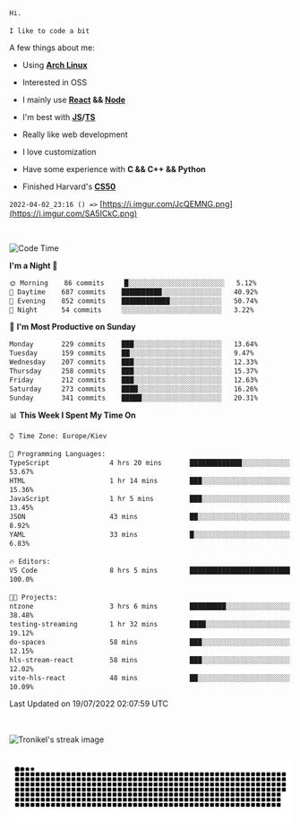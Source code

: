 ```
Hi.

I like to code a bit
```

A few things about me:

-   Using **[Arch Linux](https://archlinux.org/)**

-   Interested in OSS

-   I mainly use **[React](https://reactjs.org/) && [Node](https://nodejs.org/en/)**

-   I'm best with **[JS](https://www.javascript.com/)/[TS](https://www.typescriptlang.org/)**

-   Really like web development

-   I love customization

-   Have some experience with **C && C++ && Python**

-   Finished Harvard's **[CS50](https://cs50.harvard.edu)**

`2022-04-02_23:16 () =>` [https://i.imgur.com/JcQEMNG.png](https://i.imgur.com/SA5ICkC.png)

<br>

<!--START_SECTION:waka-->
![Code Time](http://img.shields.io/badge/Code%20Time-0%20secs-blue)

**I'm a Night 🦉** 

```text
🌞 Morning    86 commits     █░░░░░░░░░░░░░░░░░░░░░░░░   5.12% 
🌆 Daytime    687 commits    ██████████░░░░░░░░░░░░░░░   40.92% 
🌃 Evening    852 commits    ████████████░░░░░░░░░░░░░   50.74% 
🌙 Night      54 commits     ░░░░░░░░░░░░░░░░░░░░░░░░░   3.22%

```
📅 **I'm Most Productive on Sunday** 

```text
Monday       229 commits    ███░░░░░░░░░░░░░░░░░░░░░░   13.64% 
Tuesday      159 commits    ██░░░░░░░░░░░░░░░░░░░░░░░   9.47% 
Wednesday    207 commits    ███░░░░░░░░░░░░░░░░░░░░░░   12.33% 
Thursday     258 commits    ███░░░░░░░░░░░░░░░░░░░░░░   15.37% 
Friday       212 commits    ███░░░░░░░░░░░░░░░░░░░░░░   12.63% 
Saturday     273 commits    ████░░░░░░░░░░░░░░░░░░░░░   16.26% 
Sunday       341 commits    █████░░░░░░░░░░░░░░░░░░░░   20.31%

```


📊 **This Week I Spent My Time On** 

```text
⌚︎ Time Zone: Europe/Kiev

💬 Programming Languages: 
TypeScript               4 hrs 20 mins       █████████████░░░░░░░░░░░░   53.67% 
HTML                     1 hr 14 mins        ███░░░░░░░░░░░░░░░░░░░░░░   15.36% 
JavaScript               1 hr 5 mins         ███░░░░░░░░░░░░░░░░░░░░░░   13.45% 
JSON                     43 mins             ██░░░░░░░░░░░░░░░░░░░░░░░   8.92% 
YAML                     33 mins             █░░░░░░░░░░░░░░░░░░░░░░░░   6.83%

🔥 Editors: 
VS Code                  8 hrs 5 mins        █████████████████████████   100.0%

🐱‍💻 Projects: 
ntzone                   3 hrs 6 mins        █████████░░░░░░░░░░░░░░░░   38.48% 
testing-streaming        1 hr 32 mins        ████░░░░░░░░░░░░░░░░░░░░░   19.12% 
do-spaces                58 mins             ███░░░░░░░░░░░░░░░░░░░░░░   12.15% 
hls-stream-react         58 mins             ███░░░░░░░░░░░░░░░░░░░░░░   12.02% 
vite-hls-react           48 mins             ██░░░░░░░░░░░░░░░░░░░░░░░   10.09%

```


 Last Updated on 19/07/2022 02:07:59 UTC
<!--END_SECTION:waka-->

<br>

<p><img align="center" src="https://github-readme-streak-stats.herokuapp.com/?user=Tronikelis&theme=dark" alt="Tronikel's streak image" /></p>

<br>

<img title="" src="https://raw.githubusercontent.com/Tronikelis/Tronikelis/output/github-contribution-grid-snake.svg" alt="very cool snake thingey" data-align="left">
